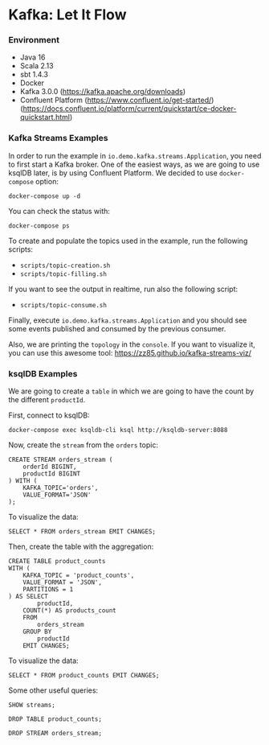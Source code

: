 # Kafka: Let It Flow

### Environment
- Java 16
- Scala 2.13
- sbt 1.4.3
- Docker
- Kafka 3.0.0 (https://kafka.apache.org/downloads)
- Confluent Platform (https://www.confluent.io/get-started/) (https://docs.confluent.io/platform/current/quickstart/ce-docker-quickstart.html)

### Kafka Streams Examples

In order to run the example in `io.demo.kafka.streams.Application`, you need to first start a Kafka broker. One of the easiest ways, as we are going to use ksqlDB later, is by using Confluent Platform. We decided to use `docker-compose` option:

```
docker-compose up -d
```

You can check the status with:

```
docker-compose ps
```

To create and populate the topics used in the example, run the following scripts:
- `scripts/topic-creation.sh`
- `scripts/topic-filling.sh`

If you want to see the output in realtime, run also the following script:
- `scripts/topic-consume.sh`

Finally, execute `io.demo.kafka.streams.Application` and you should see some events published and consumed by the previous consumer.

Also, we are printing the `topology` in the `console`. If you want to visualize it, you can use this awesome tool: https://zz85.github.io/kafka-streams-viz/

### ksqlDB Examples

We are going to create a `table` in which we are going to have the count by the different `productId`.

First, connect to ksqlDB:

```
docker-compose exec ksqldb-cli ksql http://ksqldb-server:8088
```

Now, create the `stream` from the `orders` topic:

```
CREATE STREAM orders_stream (
    orderId BIGINT,
    productId BIGINT
) WITH (
    KAFKA_TOPIC='orders',
    VALUE_FORMAT='JSON'
);
```

To visualize the data:

```
SELECT * FROM orders_stream EMIT CHANGES;
```

Then, create the table with the aggregation:

```
CREATE TABLE product_counts
WITH (
    KAFKA_TOPIC = 'product_counts',
    VALUE_FORMAT = 'JSON',
    PARTITIONS = 1
) AS SELECT
        productId,
    COUNT(*) AS products_count
    FROM
        orders_stream
    GROUP BY
        productId
    EMIT CHANGES;
```

To visualize the data:

```
SELECT * FROM product_counts EMIT CHANGES;
```

Some other useful queries:

```
SHOW streams;

DROP TABLE product_counts;

DROP STREAM orders_stream;
```
